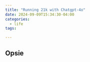 ```yaml
---
title: "Running 21k with Chatgpt-4o"
date: 2024-09-09T15:34:30-04:00
categories:
  - life
tags:

---
```


## Opsie

